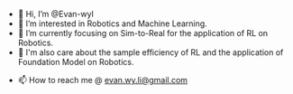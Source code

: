 - 👋 Hi, I’m @Evan-wyl
- 👀 I’m interested in Robotics and Machine Learning.
- 🌱 I’m currently focusing on Sim-to-Real for the application of RL on Robotics.
- :maple_leaf: I'm also care about the sample efficiency of RL and the application of Foundation Model on Robotics.
<!-- - 💞️ I’m looking to collaborate on ... -->
- 📫 How to reach me @ evan.wy.li@gmail.com

<!---
Evan-wyl/Evan-wyl is a ✨ special ✨ repository because its `README.md` (this file) appears on your GitHub profile.
You can click the Preview link to take a look at your changes.
--->
